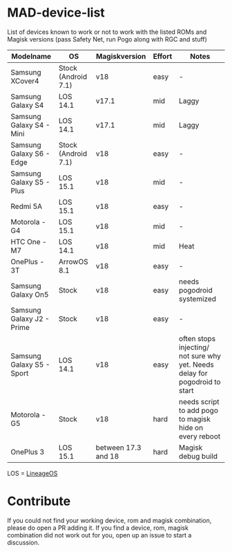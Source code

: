 # MAD-device-list
List of devices known to work or not to work with the listed ROMs and Magisk versions (pass Safety Net, run Pogo along with RGC and stuff)

| Modelname | OS | Magiskversion | Effort | Notes |
| --- | --- | --- | --- | --- |
| Samsung XCover4 | Stock (Android 7.1) | v18 | easy | - |
| Samsung Galaxy S4 | LOS 14.1 | v17.1 | mid | Laggy |
| Samsung Galaxy S4 - Mini | LOS 14.1 | v17.1 | mid | Laggy |
| Samsung Galaxy S6 - Edge | Stock (Android 7.1) | v18 | easy | - |
| Samsung Galaxy S5 - Plus | LOS 15.1 | v18 | mid | - |
| Redmi 5A | LOS 15.1 | v18 | easy | - |
| Motorola - G4 | LOS 15.1 | v18 | mid | - |
| HTC One -  M7 | LOS 14.1 | v18 | mid | Heat |
| OnePlus - 3T | ArrowOS 8.1 | v18 | easy | - |
| Samsung Galaxy On5 | Stock | v18 | easy | needs pogodroid systemized |
| Samsung Galaxy J2 - Prime | Stock | v18 | easy | - |
| Samsung Galaxy S5 - Sport | LOS 14.1 | v18 | easy | often stops injecting/ not sure why yet. Needs delay for pogodroid to start |
| Motorola - G5 | Stock | v18 | hard | needs script to add pogo to magisk hide on every reboot |
| OnePlus 3 | LOS 15.1 | between 17.3 and 18 | hard | Magisk debug build |

LOS = [LineageOS](https://lineageos.org/)

# Contribute
If you could not find your working device, rom and magisk combination, please do open a PR adding it.
If you find a device, rom, magisk combination did not work out for you, open up an issue to start a discussion.
